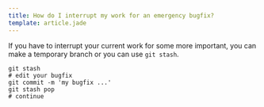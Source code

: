 ```yaml
---
title: How do I interrupt my work for an emergency bugfix?
template: article.jade
---
```


If you have to interrupt your current work for some more important, you can make a temporary branch or you can use `git stash`.


```
git stash
# edit your bugfix
git commit -m 'my bugfix ...'
git stash pop
# continue
```